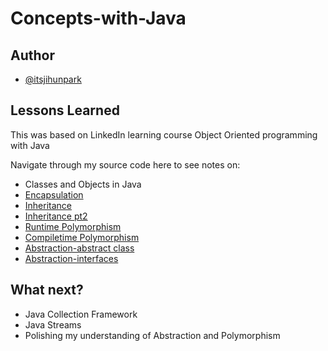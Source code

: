 ﻿# Concepts-with-Java

## Author

- [@itsjihunpark](https://www.github.com/itsjihunpark)


## Lessons Learned

This was based on LinkedIn learning course Object Oriented programming with Java

Navigate through my source code here to see notes on:
- Classes and Objects in Java
- [Encapsulation](./Encapsulation/src/main/java/com/mycompany/encapsulationbankapp) 
- [Inheritance](./Inheritance/src/main/java/EmployeeManagementApp)
- [Inheritance pt2](./Inheritance/src/main/java/com/mycompany/inheritance)
- [Runtime Polymorphism](./Runtime-Polymorphism/src/main/java/com/mycompany/polymorphism)
- [Compiletime Polymorphism](./Compiletime-Polymorphism/src/main/java/com/mycompany/compiletime/polymorphism)
- [Abstraction-abstract class](./Abstraction/src/main/java/AbstractClasses)
- [Abstraction-interfaces](./Abstraction/src/main/java/Interfaces)
  

## What next?
- Java Collection Framework
- Java Streams
- Polishing my understanding of Abstraction and Polymorphism
